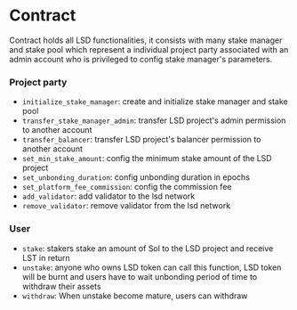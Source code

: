# Contract

Contract holds all LSD functionalities, it consists with many stake manager and stake pool which represent a individual project party associated with an admin account who is privileged to config stake manager's parameters.

### Project party
- `initialize_stake_manager`: create and initialize stake manager and stake pool 
- `transfer_stake_manager_admin`: transfer LSD project's admin permission to another account
- `transfer_balancer`: transfer LSD project's balancer permission to another account
- `set_min_stake_amount`: config the minimum stake amount of the LSD project
- `set_unbonding_duration`: config unbonding duration in epochs
- `set_platform_fee_commission`: config the commission fee
- `add_validator`: add validator to the lsd network
- `remove_validator`: remove validator from the lsd network

### User

- `stake`: stakers stake an amount of Sol to the LSD project and receive LST in return 
- `unstake`: anyone who owns LSD token can call this function, LSD token will be burnt and users have to wait unbonding period of time to withdraw their assets
- `withdraw`: When unstake become mature, users can withdraw
